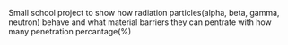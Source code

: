 Small school project to show how radiation particles(alpha, beta, gamma, neutron) behave and what material barriers they can pentrate with how many penetration percantage(%)
